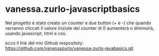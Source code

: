 # vanessa.zurlo-javascriptbasics
 
Nel progetto è stato creato un counter e due button (+ e -) che quando verranno cliccati il valore iniziale del counter di 0 aumenterà o diminuirà, usando javascript, html e css.

ecco il link del mio Github respositoty: https://github.com/vanessazurlo/vanessa-zurlo-javabasics.git
